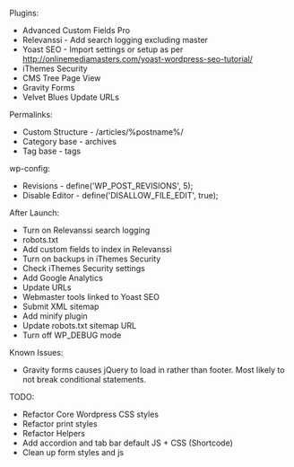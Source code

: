 Plugins:

- Advanced Custom Fields Pro
- Relevanssi - Add search logging excluding master
- Yoast SEO - Import settings or setup as per http://onlinemediamasters.com/yoast-wordpress-seo-tutorial/
- iThemes Security
- CMS Tree Page View
- Gravity Forms
- Velvet Blues Update URLs

Permalinks:

- Custom Structure - /articles/%postname%/
- Category base - archives
- Tag base - tags

wp-config:

- Revisions - define('WP_POST_REVISIONS', 5);
- Disable Editor - define('DISALLOW_FILE_EDIT', true);

After Launch:

- Turn on Relevanssi search logging
- robots.txt
- Add custom fields to index in Relevanssi
- Turn on backups in iThemes Security
- Check iThemes Security settings
- Add Google Analytics
- Update URLs
- Webmaster tools linked to Yoast SEO
- Submit XML sitemap
- Add minify plugin
- Update robots.txt sitemap URL
- Turn off WP_DEBUG mode

Known Issues:

- Gravity forms causes jQuery to load in <head> rather than footer. Most likely to not break conditional statements.

TODO:

- Refactor Core Wordpress CSS styles
- Refactor print styles
- Refactor Helpers
- Add accordion and tab bar default JS + CSS (Shortcode)
- Clean up form styles and js